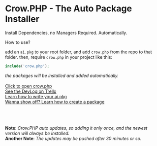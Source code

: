 # Crow.PHP - The Auto Package Installer
Install Dependencies, no Managers Required. Automatically.

How to use?

add an `ai.pkg` to your root folder, and add `crow.php` from the repo to that folder.
then, require `crow.php` in your project like this:
```PHP
include('crow.php');
```
*the packages will be installed and added automatically.*
<br><br>
[Click to open crow.php](https://github.com/chattybot0/crow.php/blob/main/crow.php)
<br>
[See the DevLog on Trello](https://trello.com/b/nZMhZM0q/crowphp)
<br>
[Learn how to write your ai.pkg](https://github.com/chattybot0/crow.php/blob/main/creators/ai.md)
<br>
[Wanna show off? Learn how to create a package](https://github.com/chattybot0/crow.php/blob/main/creators/pkg.md)
<br><br><br><br><br>
**Note**: _Crow.PHP auto updates, so adding it only once, and the newest version will always be installed._
<br>
**Another Note**: _The updates may be pushed after 30 minutes or so._
